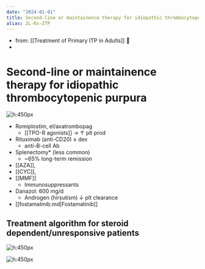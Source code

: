```yaml
---
date: "2024-01-01"
title: Second-line or maintainence therapy for idiopathic thrombocytopenic purpura
alias: 2L-Rx-ITP
---
```



- from: [[Treatment of Primary ITP in Adults]] 󰒖
- 
# Second-line or maintainence therapy for idiopathic thrombocytopenic purpura

![h:450px](https://i.imgur.com/lycJ6zF.png)

- Romiplostim, el/avatrombopag
  - [[TPO-R agonists]] → ↑ plt prod
- Rituximab (anti-CD20) ± dex
  - anti–B-cell Ab
- Splenectomy\* (less common)
  - ~65% long-term remission
- [[AZA]], 
- [[CYC]], 
- [[MMF]]
    - Immunosuppressants
- Danazol: 600 mg/d
    - Androgen (hirsutism) ↓ plt clearance
- [[fostamatinib.md|Fostamatinib]]

## Treatment algorithm for steroid dependent/unresponsive patients

![h:450px](https://i.imgur.com/ZGTQz1Q.png)

![h:450px](https://i.imgur.com/PF5yMJ1.png)
